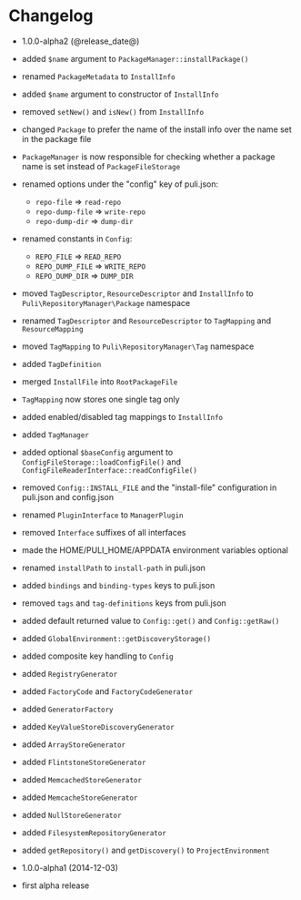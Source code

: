 Changelog
=========

* 1.0.0-alpha2 (@release_date@)

 * added `$name` argument to `PackageManager::installPackage()`
 * renamed `PackageMetadata` to `InstallInfo`
 * added `$name` argument to constructor of `InstallInfo`
 * removed `setNew()` and `isNew()` from `InstallInfo`
 * changed `Package` to prefer the name of the install info over the name set in
   the package file
 * `PackageManager` is now responsible for checking whether a package name is 
   set instead of `PackageFileStorage`
 * renamed options under the "config" key of puli.json:
   * `repo-file` => `read-repo`
   * `repo-dump-file` => `write-repo`
   * `repo-dump-dir` => `dump-dir`
 * renamed constants in `Config`:
   * `REPO_FILE` => `READ_REPO`
   * `REPO_DUMP_FILE` => `WRITE_REPO`
   * `REPO_DUMP_DIR` => `DUMP_DIR`
 * moved `TagDescriptor`, `ResourceDescriptor` and `InstallInfo` to
   `Puli\RepositoryManager\Package` namespace
 * renamed `TagDescriptor` and `ResourceDescriptor` to `TagMapping` and
   `ResourceMapping`
 * moved `TagMapping` to `Puli\RepositoryManager\Tag` namespace
 * added `TagDefinition`
 * merged `InstallFile` into `RootPackageFile`
 * `TagMapping` now stores one single tag only
 * added enabled/disabled tag mappings to `InstallInfo`
 * added `TagManager`
 * added optional `$baseConfig` argument to `ConfigFileStorage::loadConfigFile()` 
   and `ConfigFileReaderInterface::readConfigFile()`
 * removed `Config::INSTALL_FILE` and the "install-file" configuration in
   puli.json and config.json
 * renamed `PluginInterface` to `ManagerPlugin`
 * removed `Interface` suffixes of all interfaces
 * made the HOME/PULI_HOME/APPDATA environment variables optional
 * renamed `installPath` to `install-path` in puli.json
 * added `bindings` and `binding-types` keys to puli.json
 * removed `tags` and `tag-definitions` keys from puli.json
 * added default returned value to `Config::get()` and `Config::getRaw()` 
 * added `GlobalEnvironment::getDiscoveryStorage()`
 * added composite key handling to `Config`
 * added `RegistryGenerator`
 * added `FactoryCode` and `FactoryCodeGenerator`
 * added `GeneratorFactory`
 * added `KeyValueStoreDiscoveryGenerator`
 * added `ArrayStoreGenerator`
 * added `FlintstoneStoreGenerator`
 * added `MemcachedStoreGenerator`
 * added `MemcacheStoreGenerator`
 * added `NullStoreGenerator`
 * added `FilesystemRepositoryGenerator`
 * added `getRepository()` and `getDiscovery()` to `ProjectEnvironment`

* 1.0.0-alpha1 (2014-12-03)

 * first alpha release
